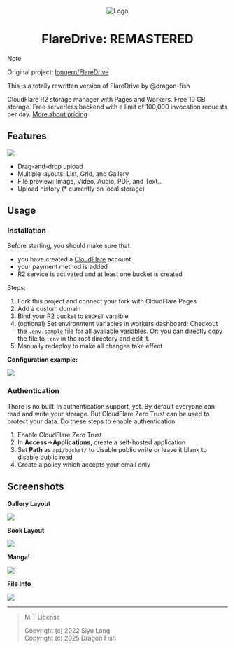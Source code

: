 <div align="center">

![Logo](https://github.com/user-attachments/assets/e02724d9-58e9-431f-bb63-d4b52c6bb7d4)

# FlareDrive: REMASTERED

</div>

> [!NOTE]
> Original project: [longern/FlareDrive](https://github.com/longern/FlareDrive)
>
> This is a totally rewritten version of FlareDrive by @dragon-fish

CloudFlare R2 storage manager with Pages and Workers. Free 10 GB storage. Free serverless backend with a limit of 100,000 invocation requests per day. [More about pricing](https://developers.cloudflare.com/r2/platform/pricing/)

## Features

![](https://github.com/user-attachments/assets/7a89b857-c11d-4c1e-bb5b-2f12d95896d3)

- Drag-and-drop upload
- Multiple layouts: List, Grid, and Gallery
- File preview: Image, Video, Audio, PDF, and Text...
- Upload history (\* currently on local storage)

## Usage

### Installation

Before starting, you should make sure that

- you have created a [CloudFlare](https://dash.cloudflare.com/) account
- your payment method is added
- R2 service is activated and at least one bucket is created

Steps:

1. Fork this project and connect your fork with CloudFlare Pages
2. Add a custom domain
3. Bind your R2 bucket to `BUCKET` varaible
4. (optional) Set environment variables in workers dashboard:
   Checkout the [`.env.sample`](.env.sample) file for all available variables.
   Or: you can directly copy the file to `.env` in the root directory and edit it.
5. Manually redeploy to make all changes take effect

**Configuration example:**

![](https://github.com/user-attachments/assets/0f806845-5327-472e-83e9-b14da76aece0)

### Authentication

There is no built-in authentication support, yet. By default everyone can read and write your storage. But CloudFlare Zero Trust can be used to protect your data. Do these steps to enable authentication:

1. Enable CloudFlare Zero Trust
2. In **Access**->**Applications**, create a self-hosted application
3. Set **Path** as `api/bucket/` to disable public write or leave it blank to disable public read
4. Create a policy which accepts your email only

## Screenshots

**Gallery Layout**

![](https://github.com/user-attachments/assets/a815f682-fac4-459b-b53a-9c219966be3d)

**Book Layout**

![](https://github.com/user-attachments/assets/27135561-6ab7-40fd-8bae-3cb833f74c4c)

**Manga!**

![](https://github.com/user-attachments/assets/bcb31353-7709-4152-b6a9-8297e300a387)

**File Info**

![](https://github.com/user-attachments/assets/f8e5c6ab-7d16-48f3-972c-49ef109549b8)

---

> MIT License
>
> Copyright (c) 2022 Siyu Long<br>Copyright (c) 2025 Dragon Fish
